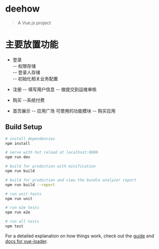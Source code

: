 # deehow

> A Vue.js project

# 主要放置功能 
- 登录   
    -- 权限存储   
    -- 登录人存储   
    -- 初始化相关业务配置   
- 注册
   -- 填写用户信息
   -- 做提交到运维审核
- 购买
   --系统付费

- 首页展示
   -- 应用广场 可使用的功能模块
   -- 购买应用
## Build Setup

``` bash
# install dependencies
npm install

# serve with hot reload at localhost:8080
npm run dev

# build for production with minification
npm run build

# build for production and view the bundle analyzer report
npm run build --report

# run unit tests
npm run unit

# run e2e tests
npm run e2e

# run all tests
npm test
```

For a detailed explanation on how things work, check out the [guide](http://vuejs-templates.github.io/webpack/) and [docs for vue-loader](http://vuejs.github.io/vue-loader).
